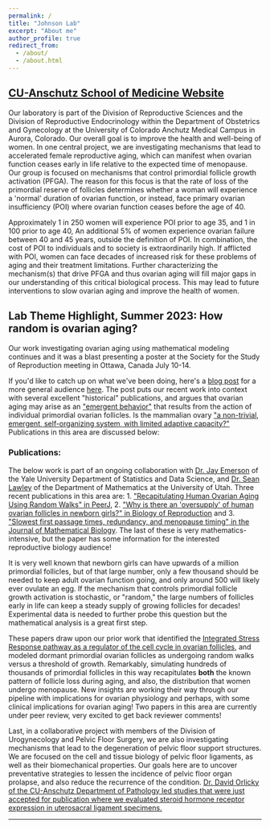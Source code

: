 ```yaml
---
permalink: /
title: "Johnson Lab"
excerpt: "About me"
author_profile: true
redirect_from:
  - /about/
  - /about.html
---
```


## [CU-Anschutz School of Medicine Website](http://www.ucdenver.edu/academics/colleges/medicalschool/departments/obgyn/Divisions/reprosciences/faculty/Pages/Johnson-Josh,-PhD.aspx)

Our laboratory is part of the Division of Reproductive Sciences and the Division of Reproductive Endocrinology within the Department of Obstetrics and Gynecology at the University of Colorado Anchutz Medical Campus in Aurora, Colorado. Our overall goal is to improve the health and well-being of women. In one central project, we are investigating mechanisms that lead to accelerated female reproductive aging, which can manifest when ovarian function ceases early in life relative to the expected time of menopause. Our group is focused on mechanisms that control primordial follicle growth activation (PFGA). The reason for this focus is that the rate of loss of the primordial reserve of follicles determines whether a woman will experience a 'normal' duration of ovarian function, or instead, face primary ovarian insufficiency (POI) where ovarian function ceases before the age of 40.

Approximately 1 in 250 women will experience POI prior to age 35, and 1 in 100 prior to age 40, An additional 5% of women experience ovarian failure between 40 and 45 years, outside the definition of POI. In combination, the cost of POI to individuals and to society is extraordinarily high. If afflicted with POI, women can face decades of increased risk for these problems of aging and their treatment limitations. Further characterizing the mechanism(s) that drive PFGA and thus ovarian aging will fill major gaps in our understanding of this critical biological process. This may lead to future interventions to slow ovarian aging and improve the health of women.

## Lab Theme Highlight, Summer 2023: How random is ovarian aging?

Our work investigating ovarian aging using mathematical modeling continues and it was a blast presenting a poster at the Society for the Study of Reproduction meeting in Ottawa, Canada July 10-14.

If you'd like to catch up on what we've been doing, here's a [blog post](https://johnsonlab.github.io/year-archive/) for a more general audience [here](https://johnsonlab.github.io/blog-post-25/). The post puts our recent work into context with several excellent "historical" publications, and argues that ovarian aging may arise as an ["emergent behavior"](https://en.wikipedia.org/wiki/Emergence) that results from the action of individual primordial ovarian follicles. Is the mammalian ovary ["a non-trivial, emergent, self-organizing system, with limited adaptive capacity?"](https://peerj.com/articles/13941/?td=bl) Publications in this area are discussed below:

<!--060122-->
### Publications:

The below work is part of an ongoing collaboration with [Dr. Jay Emerson](http://www.stat.yale.edu/~jay/) of the Yale University Department of Statistics and Data Science, and [Dr. Sean Lawley](https://www.math.utah.edu/~lawley/) of the Department of Mathematics at the University of Utah. Three recent publications in this area are: 1. ["Recapitulating Human Ovarian Aging Using Random Walks" in PeerJ](https://doi.org/10.7717/peerj.13941), 2.  ["Why is there an 'oversupply' of human ovarian follicles in newborn girls?" in Biology of Reproduction](https://academic.oup.com/biolreprod/advance-article-abstract/doi/10.1093/biolre/ioad022/7043190) and 3. ["Slowest first passage times, redundancy, and menopause timing" in the Journal of Mathematical Biology](https://doi.org/10.1007/s00285-023-01921-9). The last of these is very mathematics-intensive, but the paper has some information for the interested reproductive biology audience!

It is very well known that newborn girls can have upwards of a million primordial follicles, but of that large number, only a few thousand should be needed to keep adult ovarian function going, and only around 500 will likely ever ovulate an egg. If the mechanism that controls primordial follicle growth activation is stochastic, or "random," the large numbers of follicles early in life can keep a steady supply of growing follicles for decades! Experimental data is needed to further probe this question but the mathematical analysis is a great first step.

These papers draw upon our prior work that identified the [Integrated Stress Response pathway as a regulator of the cell cycle in ovarian follicles](https://doi.org/10.1093/molehr/gaab050), and modeled dormant primordial ovarian follicles as undergoing random walks versus a threshold of growth. Remarkably, simulating hundreds of thousands of primordial follicles in this way recapitulates **both** the known pattern of follicle loss during aging, and also, the distribution that women undergo menopause. New insights are working their way through our pipeline with implications for ovarian physiology and perhaps, with some clinical implications for ovarian aging! Two papers in this area are currently under peer review, very excited to get back reviewer comments!

<!--EASTER EGG: if you send an email to:

    johnsonlab AT proton DOT me

with "SIM" in the subject line, we'll send you unique results of a random walk simulation of ovarian aging, using the R code developed for our paper, and run just for you.-->

Last, in a collaborative project with members of the Division of Urogynecology and Pelvic Floor Surgery, we are also investigating mechanisms that lead to the degeneration of pelvic floor support structures. We are focused on the cell and tissue biology of pelvic floor ligaments, as well as their biomechanical properties. Our goals here are to uncover preventative strategies to lessen the incidence of pelvic floor organ prolapse, and also reduce the recurrence of the condition. [Dr. David Orlicky of the CU-Anschutz Department of Pathology led studies that were just accepted for publication where we evaluated steroid hormone receptor expression in uterosacral ligament specimens.](https://link.springer.com/article/10.1007/s43032-023-01283-z)

<!--### Black History Month 2023, Interview with *SSR Reflects*

Last, it was a pleasure to visit with [Dr. Dawit Tesfaye](https://vetmedbiosci.colostate.edu/bms/directory/member/?id=40599) of Colorado State University to discuss my background and some of my (Josh's) experiences that led me here. That interview transcript is provided [here](https://www.ssr.org/news-events/ssr-reflects/meet-dr-joshua-johnson).-->

<!--Our research focuses on the control of oocyte (egg) number inside the ovary, primarily in mammals, but also in the fruit fly model organism. We are currently focused on mechanisms that support oocyte quality--the ability to give rise to a healthy offspring--and those that lead to oocyte loss. Oocyte loss occurs due to 'normal' aging, and can be accelerated in the context of human premature ovarian failure (POF). Many critical measures of health and well-being are compromised when ovaries fail. Our primary mission is thus to better understand mechanisms that control oocyte number so we can better support women's health.-->

------

<!--
Configuring this website:
------
More info about configuring academicpages can be found in [the guide](https://academicpages.github.io/markdown/). The [guides for the Minimal Mistakes theme](https://mmistakes.github.io/minimal-mistakes/docs/configuration/) (which this theme was forked from) might also be helpful.-->

<!-- Google tag (gtag.js) -->
<script async src="https://www.googletagmanager.com/gtag/js?id=G-QESH1MSYCC"></script>
<script>
  window.dataLayer = window.dataLayer || [];
  function gtag(){dataLayer.push(arguments);}
  gtag('js', new Date());

  gtag('config', 'G-QESH1MSYCC');
</script>
